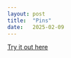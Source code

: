 ```yaml
---
layout: post
title:  "Pins"
date:   2025-02-09 
---
```


[Try it out here](https://vncntt.github.io/pins/)






